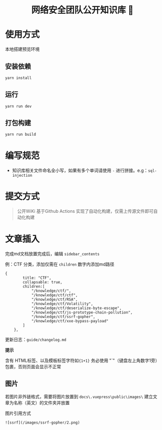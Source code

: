 <h1 align="center"> 网络安全团队公开知识库 🚀 </h1>

# 使用方式

本地搭建预览环境

## 安装依赖

```bash
yarn install
```

## 运行

```bash
yarn run dev
```

## 打包构建

```bash
yarn run build
```

# 编写规范
 - 知识库相关文件命名全小写，如果有多个单词请使用 `-` 进行拼接。e.g：`sql-injection`

# 提交方式

> 公开WiKi 基于Github Actions 实现了自动化构建，仅需上传源文件即可自动化构建

# 文章插入

完成md文档放置完成后，编辑 `sidebar_contents`

例：CTF 分类，添加仅需在 `children` 数字内添加md路径

```
{
		title: "CTF",
		collapsable: true,
		children:[
            "/knowledge/ctf/",
            "/knowledge/ctf/ctf",
            "/knowledge/ctf/RSA",
            "/knowledge/ctf/Volatility",
            "/knowledge/ctf/deserialize-byte-escape",
            "/knowledge/ctf/js-prototype-chain-pollution",
            "/knowledge/ctf/ssrf-gopher",
            "/knowledge/ctf/xxe-bypass-payload"
		]
	},
```

更新日志：`guide/changelog.md`



**提示** 

含有 HTML标签、以及模板标签字符如`{1+1}` 务必使用 "`"（键盘左上角数字1旁）包裹，否则页面会显示不正常 


## 图片

若图片非外链格式，需要将图片放置到 `docs\.vuepress\public\images\` 建立文章为名称（英文）的文件夹并放置

图片引用方式

```
![ssrf](/images/ssrf-gopher/2.png)
```


